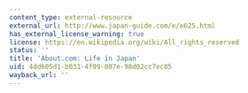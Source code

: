 ```yaml
---
content_type: external-resource
external_url: http://www.japan-guide.com/e/e625.html
has_external_license_warning: true
license: https://en.wikipedia.org/wiki/All_rights_reserved
status: ''
title: 'About.com: Life in Japan'
uid: 4dd605d1-b031-4f99-807e-98d02cc7ec05
wayback_url: ''
---
```

